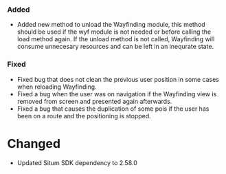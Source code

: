 ### Added
- Added new method to unload the Wayfinding module, this method should be used if the wyf module is not needed or before calling the load method again. If the unload method is not called, Wayfinding will consume unnecesary resources and can be left in an inequrate state.

### Fixed
- Fixed bug that does not clean the previous user position in some cases when reloading Wayfinding.
- Fixed a bug when the user was on navigation if the Wayfinding view is removed from screen and presented again afterwards.
- Fixed a bug that causes the duplication of some pois if the user has been on a route and the positioning is stopped.

# Changed
- Updated Situm SDK dependency to 2.58.0
